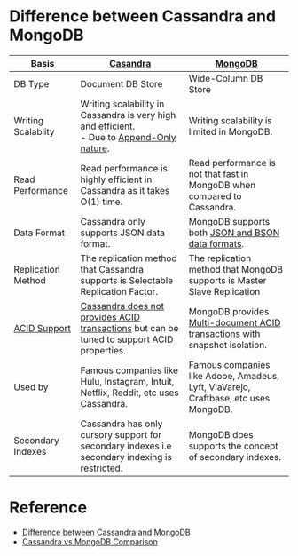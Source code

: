 
# Difference between Cassandra and MongoDB

| Basis              | [Casandra](ApacheCasandra.md)                                                                                                                      | [MongoDB](MongoDB/Readme.md)                                                               |
|--------------------|----------------------------------------------------------------------------------------------------------------------------------------------------|--------------------------------------------------------------------------------------------|
| DB Type            | Document DB Store                                                                                                                                  | Wide-Column DB Store                                                                       |
| Writing Scalablity | Writing scalability in Cassandra is very high and efficient. <br/>- Due to [Append-Only nature](../../0_SystemGlossaries/AppendOnlyDBStorages.md). | Writing scalability is limited in MongoDB.                                                 |
| Read Performance   | Read performance is highly efficient in Cassandra as it takes O(1) time.                                                                           | Read performance is not that fast in MongoDB when compared to Cassandra.                   |
| Data Format        | Cassandra only supports JSON data format.                                                                                                          | MongoDB supports both [JSON and BSON data formats](https://www.mongodb.com/json-and-bson). |
| Replication Method | The replication method that Cassandra supports is Selectable Replication Factor.                                                                   | The replication method that MongoDB supports is Master Slave Replication                   |
| [ACID Support](../../0_SystemGlossaries/ACIDPropertyTransaction.md)     | [Cassandra does not provides ACID transactions](../../0_SystemGlossaries/ACIDPropertyTransaction.md) but can be tuned to support ACID properties.                                                       | MongoDB provides [Multi-document ACID transactions](../../0_SystemGlossaries/ACIDPropertyTransaction.md) with snapshot isolation.               |
| Used by            | Famous companies like Hulu, Instagram, Intuit, Netflix, Reddit, etc uses Cassandra.                                                                | Famous companies like Adobe, Amadeus, Lyft, ViaVarejo, Craftbase, etc uses MongoDB.        |
| Secondary Indexes  | Cassandra has only cursory support for secondary indexes i.e secondary indexing is restricted.                                                     | MongoDB does supports the concept of secondary indexes.                                    |

# Reference
- [Difference between Cassandra and MongoDB](https://www.geeksforgeeks.org/difference-between-cassandra-and-mongodb/)
- [Cassandra vs MongoDB Comparison](https://www.mongodb.com/compare/cassandra-vs-mongodb)